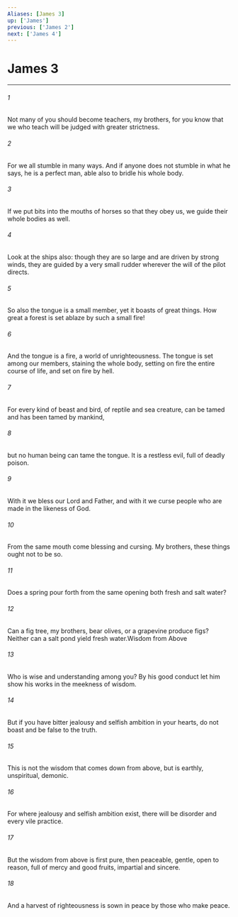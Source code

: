 ```yaml
---
Aliases: [James 3]
up: ['James']
previous: ['James 2']
next: ['James 4']
---
```

# James 3
***



###### 1 
Not many of you should become teachers, my brothers, for you know that we who teach will be judged with greater strictness. 

###### 2 
For we all stumble in many ways. And if anyone does not stumble in what he says, he is a perfect man, able also to bridle his whole body. 

###### 3 
If we put bits into the mouths of horses so that they obey us, we guide their whole bodies as well. 

###### 4 
Look at the ships also: though they are so large and are driven by strong winds, they are guided by a very small rudder wherever the will of the pilot directs. 

###### 5 
So also the tongue is a small member, yet it boasts of great things. How great a forest is set ablaze by such a small fire! 

###### 6 
And the tongue is a fire, a world of unrighteousness. The tongue is set among our members, staining the whole body, setting on fire the entire course of life, and set on fire by hell. 

###### 7 
For every kind of beast and bird, of reptile and sea creature, can be tamed and has been tamed by mankind, 

###### 8 
but no human being can tame the tongue. It is a restless evil, full of deadly poison. 

###### 9 
With it we bless our Lord and Father, and with it we curse people who are made in the likeness of God. 

###### 10 
From the same mouth come blessing and cursing. My brothers, these things ought not to be so. 

###### 11 
Does a spring pour forth from the same opening both fresh and salt water? 

###### 12 
Can a fig tree, my brothers, bear olives, or a grapevine produce figs? Neither can a salt pond yield fresh water.Wisdom from Above 

###### 13 
Who is wise and understanding among you? By his good conduct let him show his works in the meekness of wisdom. 

###### 14 
But if you have bitter jealousy and selfish ambition in your hearts, do not boast and be false to the truth. 

###### 15 
This is not the wisdom that comes down from above, but is earthly, unspiritual, demonic. 

###### 16 
For where jealousy and selfish ambition exist, there will be disorder and every vile practice. 

###### 17 
But the wisdom from above is first pure, then peaceable, gentle, open to reason, full of mercy and good fruits, impartial and sincere. 

###### 18 
And a harvest of righteousness is sown in peace by those who make peace.
